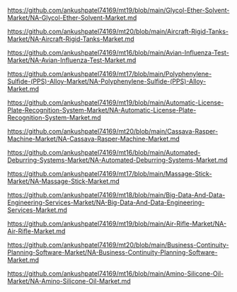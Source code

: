 <p><a href="https://github.com/ankushpatel74169/mt19/blob/main/Glycol-Ether-Solvent-Market/NA-Glycol-Ether-Solvent-Market.md">https://github.com/ankushpatel74169/mt19/blob/main/Glycol-Ether-Solvent-Market/NA-Glycol-Ether-Solvent-Market.md</a></p><p><a href="https://github.com/ankushpatel74169/mt20/blob/main/Aircraft-Rigid-Tanks-Market/NA-Aircraft-Rigid-Tanks-Market.md">https://github.com/ankushpatel74169/mt20/blob/main/Aircraft-Rigid-Tanks-Market/NA-Aircraft-Rigid-Tanks-Market.md</a></p><p><a href="https://github.com/ankushpatel74169/mt16/blob/main/Avian-Influenza-Test-Market/NA-Avian-Influenza-Test-Market.md">https://github.com/ankushpatel74169/mt16/blob/main/Avian-Influenza-Test-Market/NA-Avian-Influenza-Test-Market.md</a></p><p><a href="https://github.com/ankushpatel74169/mt17/blob/main/Polyphenylene-Sulfide-(PPS)-Alloy-Market/NA-Polyphenylene-Sulfide-(PPS)-Alloy-Market.md">https://github.com/ankushpatel74169/mt17/blob/main/Polyphenylene-Sulfide-(PPS)-Alloy-Market/NA-Polyphenylene-Sulfide-(PPS)-Alloy-Market.md</a></p><p><a href="https://github.com/ankushpatel74169/mt19/blob/main/Automatic-License-Plate-Recognition-System-Market/NA-Automatic-License-Plate-Recognition-System-Market.md">https://github.com/ankushpatel74169/mt19/blob/main/Automatic-License-Plate-Recognition-System-Market/NA-Automatic-License-Plate-Recognition-System-Market.md</a></p><p><a href="https://github.com/ankushpatel74169/mt20/blob/main/Cassava-Rasper-Machine-Market/NA-Cassava-Rasper-Machine-Market.md">https://github.com/ankushpatel74169/mt20/blob/main/Cassava-Rasper-Machine-Market/NA-Cassava-Rasper-Machine-Market.md</a></p><p><a href="https://github.com/ankushpatel74169/mt16/blob/main/Automated-Deburring-Systems-Market/NA-Automated-Deburring-Systems-Market.md">https://github.com/ankushpatel74169/mt16/blob/main/Automated-Deburring-Systems-Market/NA-Automated-Deburring-Systems-Market.md</a></p><p><a href="https://github.com/ankushpatel74169/mt17/blob/main/Massage-Stick-Market/NA-Massage-Stick-Market.md">https://github.com/ankushpatel74169/mt17/blob/main/Massage-Stick-Market/NA-Massage-Stick-Market.md</a></p><p><a href="https://github.com/ankushpatel74169/mt18/blob/main/Big-Data-And-Data-Engineering-Services-Market/NA-Big-Data-And-Data-Engineering-Services-Market.md">https://github.com/ankushpatel74169/mt18/blob/main/Big-Data-And-Data-Engineering-Services-Market/NA-Big-Data-And-Data-Engineering-Services-Market.md</a></p><p><a href="https://github.com/ankushpatel74169/mt19/blob/main/Air-Rifle-Market/NA-Air-Rifle-Market.md">https://github.com/ankushpatel74169/mt19/blob/main/Air-Rifle-Market/NA-Air-Rifle-Market.md</a></p><p><a href="https://github.com/ankushpatel74169/mt20/blob/main/Business-Continuity-Planning-Software-Market/NA-Business-Continuity-Planning-Software-Market.md">https://github.com/ankushpatel74169/mt20/blob/main/Business-Continuity-Planning-Software-Market/NA-Business-Continuity-Planning-Software-Market.md</a></p><p><a href="https://github.com/ankushpatel74169/mt16/blob/main/Amino-Silicone-Oil-Market/NA-Amino-Silicone-Oil-Market.md">https://github.com/ankushpatel74169/mt16/blob/main/Amino-Silicone-Oil-Market/NA-Amino-Silicone-Oil-Market.md</a></p>
